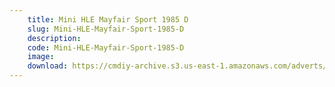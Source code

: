 ```yaml
---
    title: Mini HLE Mayfair Sport 1985 D
    slug: Mini-HLE-Mayfair-Sport-1985-D
    description:
    code: Mini-HLE-Mayfair-Sport-1985-D
    image:
    download: https://cmdiy-archive.s3.us-east-1.amazonaws.com/adverts/documents/Mini+HLE+Mayfair+Sport+1985+D.pdf
---
```

<!-- Content of the page -->

##
        